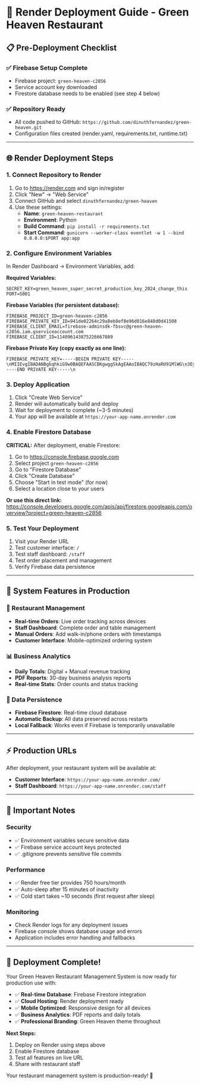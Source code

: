 # 🚀 Render Deployment Guide - Green Heaven Restaurant

## 📋 Pre-Deployment Checklist

### ✅ Firebase Setup Complete
- Firebase project: `green-heaven-c2856` 
- Service account key downloaded
- Firestore database needs to be enabled (see step 4 below)

### ✅ Repository Ready  
- All code pushed to GitHub: `https://github.com/dinuthfernandez/green-heaven.git`
- Configuration files created (render.yaml, requirements.txt, runtime.txt)

---

## 🌐 Render Deployment Steps

### 1. Connect Repository to Render
1. Go to https://render.com and sign in/register
2. Click "New" → "Web Service"
3. Connect GitHub and select `dinuthfernandez/green-heaven`
4. Use these settings:
   - **Name**: `green-heaven-restaurant`
   - **Environment**: Python
   - **Build Command**: `pip install -r requirements.txt`
   - **Start Command**: `gunicorn --worker-class eventlet -w 1 --bind 0.0.0.0:$PORT app:app`

### 2. Configure Environment Variables
In Render Dashboard → Environment Variables, add:

**Required Variables:**
```
SECRET_KEY=green_heaven_super_secret_production_key_2024_change_this
PORT=5001
```

**Firebase Variables (for persistent database):**
```
FIREBASE_PROJECT_ID=green-heaven-c2856
FIREBASE_PRIVATE_KEY_ID=941de02264c29a8eb8ef8e96d016e848d0d41508
FIREBASE_CLIENT_EMAIL=firebase-adminsdk-fbsvc@green-heaven-c2856.iam.gserviceaccount.com
FIREBASE_CLIENT_ID=114096143875226667889
```

**Firebase Private Key (copy exactly as one line):**
```
FIREBASE_PRIVATE_KEY=-----BEGIN PRIVATE KEY-----\nMIIEvgIBADANBgkqhkiG9w0BAQEFAASCBKgwggSkAgEAAoIBAQC79zHaRU91MlWG\n3EyRTeuU7ymMq6EOZ4LCIF553GsM0mc2WGGrrm3R1Vg6/2k/zWXdR1p0SkmrXV+O\nsofQ3G1rBNXnUz0ZkHRauaDsy3DmV0TzMbXFTuRGngtz4qu8CQvQqA+twoSyOKFk\nbsa0BFHGAlfnexiHbQdMVhmrmHbw7y94Zpy8TET+qfzeiZG/IEuzObcKGZiUwcYD\nwHnq+EHS0QpaLUDg+Yb0TJbEBt/8iZrQuiuSeCeCQLXjMRZauxDkuNVG2LiULRbl\nek2UY83p1oyIPh0PZ67Gq1ZxmLkVxg61vLzt7+abLJ4qbEoIEbuOq0/AoAeP1wk4\nx17JborZAgMBAAECggEABJCi46qiKaLX9c8rX+FwOrazpmCaG0vmkdLjhuehK1d/\n0LYFFzxeNLkO+PQ9InxmGfsfgAQFQoKhYIlgjleQI7sWe9U0CzpZWd7r9A99aQBO\nr4fyFde0gd+MQFuaSqLyNPZwvQpXzfrdacXdkKX4AdkkOLFVZB9nTJ9DS9bUPd+Y\n4kj8vtLAVoJGfeoxbJFk2tPQCgOZzbzsIYlUQhi/VaFs9qePn2MqdB5gFNW3stgt\nPMTRnDq4rNuRNIvfQZFeguIcmTsppCmshho0PSQVK/aU116OaSWBk3PmP4CAkpMB\n18Jc3sA8jxyM1rqRpAiBlreLZphM1Wp+hcCk1s2I4QKBgQD6qoHBvnBb5wvT/hhZ\ny6KyiDLEcl8xdgUWr/00pbXSD/TdSdtjIM7xAFKnS/qQo7NWZGmEa0uP9vF6L7ah\n2oe8KeTeV3A8oJy6Qvk1UVw3O3Xuvq/3fixEU6/LnaH4EklKOXJGYHl4yrg7bDe/\nUSi+NHLheXh82JwiUPa8QpqZ6QKBgQC/9yE4uiVrnJ0fRKXKavFwcKrz8H88Nb2t\n1HkNV7DZCLoglfcf0t+zTPjdp4MPcY/c3g03YtMNTE1I87qxpT7sPXdQ5NCoAFDn\notA8uZS1AALMSz2Np3D4wibVA9JT88TBqP7KnwJVYAKl6bP4xLwYieE8pQUqd4Ri\nIAaU7Z/jcQKBgQDv5jOdOyfJrQxy7WJcvjmN6C++Nz/H1I32MqSAuH+U9VSCXOcs\nrf+gQ5DXMC40M5e1fRBHfXCp7csaB4Qgz0bM3MN/z+tI+uZElUhwsNcyvSOXRMSg\ndw7irb03gDu9cbLW6Lfnhvl6k3lS1bVc0s3Ni+DOzjR0N9LmPNqHPq870QKBgC4A\ncdSfPwJnuHtavwQf1pXkWgM1Gbh7BGZYqV2aKwYHglr2tQ7KQNM92dF8J/sWcqwy\nBibEpuDj7Q1TYuTZPZftLt+SxbHMyZaIvLAgpNMvGnyMd0av3nGuTRH05X06yGbE\nMbKqoiuFY30Q4RD3TD/xIqmevfssQuwk0o7z1sHxAoGBAM2Fd3onRKeGTUMcN2cq\nziyyuQH3ifVaWz7ULK6a0vSZgmIPWjBvYrCpLKWpy/rJlaP1t637oDxCuqrbbZ8Z\nKfO5ZaR8RderVh5BPVJdUI18HBh3Gern3zVAlq9rX+dwQFpFQ0QtFn8hpqihSqUZ\nxf2bhm8uJka8u0ltrdF9xxIV\n-----END PRIVATE KEY-----\n
```

### 3. Deploy Application
1. Click "Create Web Service" 
2. Render will automatically build and deploy
3. Wait for deployment to complete (~3-5 minutes)
4. Your app will be available at `https://your-app-name.onrender.com`

### 4. Enable Firestore Database
**CRITICAL:** After deployment, enable Firestore:

1. Go to https://console.firebase.google.com
2. Select project `green-heaven-c2856`
3. Go to "Firestore Database"
4. Click "Create Database"
5. Choose "Start in test mode" (for now)
6. Select a location close to your users

**Or use this direct link:**
https://console.developers.google.com/apis/api/firestore.googleapis.com/overview?project=green-heaven-c2856

### 5. Test Your Deployment
1. Visit your Render URL
2. Test customer interface: `/`
3. Test staff dashboard: `/staff`
4. Test order placement and management
5. Verify Firebase data persistence

---

## 🔧 System Features in Production

### 🎯 Restaurant Management
- **Real-time Orders**: Live order tracking across devices
- **Staff Dashboard**: Complete order and table management  
- **Manual Orders**: Add walk-in/phone orders with timestamps
- **Customer Interface**: Mobile-optimized ordering system

### 📊 Business Analytics
- **Daily Totals**: Digital + Manual revenue tracking
- **PDF Reports**: 30-day business analysis reports
- **Real-time Stats**: Order counts and status tracking

### 💾 Data Persistence
- **Firebase Firestore**: Real-time cloud database
- **Automatic Backup**: All data preserved across restarts
- **Local Fallback**: Works even if Firebase is temporarily unavailable

---

## ⚡ Production URLs

After deployment, your restaurant system will be available at:
- **Customer Interface**: `https://your-app-name.onrender.com/`
- **Staff Dashboard**: `https://your-app-name.onrender.com/staff`

---

## 🚨 Important Notes

### Security
- ✅ Environment variables secure sensitive data
- ✅ Firebase service account keys protected
- ✅ .gitignore prevents sensitive file commits

### Performance
- ✅ Render free tier provides 750 hours/month
- ✅ Auto-sleep after 15 minutes of inactivity
- ✅ Cold start takes ~10 seconds (first request after sleep)

### Monitoring
- Check Render logs for any deployment issues
- Firebase console shows database usage and errors
- Application includes error handling and fallbacks

---

## 🎉 Deployment Complete!

Your Green Heaven Restaurant Management System is now ready for production use with:

- ✅ **Real-time Database**: Firebase Firestore integration
- ✅ **Cloud Hosting**: Render deployment ready
- ✅ **Mobile Optimized**: Responsive design for all devices
- ✅ **Business Analytics**: PDF reports and daily totals
- ✅ **Professional Branding**: Green Heaven theme throughout

**Next Steps:**
1. Deploy on Render using steps above
2. Enable Firestore database
3. Test all features on live URL
4. Share with restaurant staff

Your restaurant management system is production-ready! 🚀